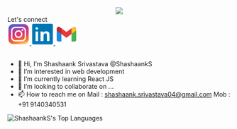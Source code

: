 <div align="center">
  <img src="https://capsule-render.vercel.app/api?type=waving&color=gradient&height=100&section=header&text=Hey%20Everyone!&animation=fadeIn" /><br/>
</div>
<div>
  Let's connect <br/>
  <a href="https://www.instagram.com/yaa.its_shashaank/">
    <img height="50" src="./instagram.svg"/>
  </a>
  <a href="www.linkedin.com/in/shashaank-srivastava-852933289">
    <img height="50" src="./linkedin.svg"/>
  </a>
  <a href="mailto:shashaank.srivastava04@gmail.com">
    <img height="50" src="./email.svg"/>
  </a>
</div>
<br/>

- 👋 Hi, I’m Shashaank Srivastava @ShashaankS
- 👀 I’m interested in web development
- 🌱 I’m currently learning React JS
- 💞️ I’m looking to collaborate on ...
- 📫 How to reach me on Mail : shashaank.srivastava04@gmail.com Mob : +91 9140340531

![ShashaankS's Top Languages](https://github-readme-stats.vercel.app/api/top-langs/?username=ShashaankS&theme=tokyonight&show_icons=true&hide_border=true&layout=compact)

<!---
ShashaankS/ShashaankS is a ✨ special ✨ repository because its `README.md` (this file) appears on your GitHub profile.
You can click the Preview link to take a look at your changes.
--->
